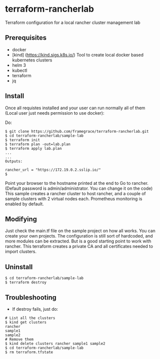 # terraform-rancherlab
Terraform configuration for a local rancher cluster management lab

## Prerequisites
- docker
- [kind] (https://kind.sigs.k8s.io/) Tool to create local docker based kubernetes clusters
- helm 3
- kubectl
- terraform
- jq

## Install
Once all requistes installed and your user can run normally all of them (Local user just needs permission to use docker):

Do:
```
$ git clone https://github.com/framegrace/terraform-rancherlab.git
$ cd terraform-rancherlab/sample-lab
$ terraform init
$ terraform plan -out=lab.plan
$ terraform apply lab.plan
...
...
Outputs:

rancher_url = "https://172.19.0.2.sslip.io/"
$
```
Point your browser to the hostname printed at the end to Go to rancher. (Default password is admin/administrator. You can change it on the code)
This sample creates a rancher cluster to host rancher, and a couple of sample clusters with 2 virtual nodes each.
Prometheus monitoring is enabled by default.

## Modifying
Just check the main.tf file on the sample project on how all works.  You can create your own projects.
The configuration is still sort of hardcoded, and more modules can be extracted. But is a good starting point to work with rancher.
This terraform creates a private CA and all certificates needed to import clusters.
## Uninstall
```
$ cd terraform-rancherlab/sample-lab
$ terraform destroy
```
## Troubleshooting
- If destroy fails, just do:
```
# List all the clusters
$ kind get clusters
rancher
sample1
sample2
# Remove them
$ kind delete clusters rancher sample1 sample2
$ cd terraform-rancherlab/sample-lab
$ rm terraform.tfstate
```
